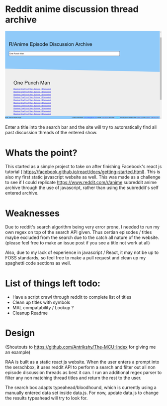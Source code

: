 
# Reddit anime discussion thread archive

![Website](https://github.com/ryosaito999/reddit-anime-archive/blob/master/screenshots/screenshot1.png)

Enter a title into the search bar and the site will try to automatically find all past discussion threads of the entered show. 

# Whats the point?

This started as a simple project to take on after finishing Facebook's react js tutorial ( https://facebook.github.io/react/docs/getting-started.html). This is also my first static javascript website as well. This was made as a challenge to see if I could replicate https://www.reddit.com/r/anime subreddit anime archive through the use of javascript, rather than using the subreddit's self entered archive. 

# Weaknesses
Due to reddit's search algorithm being very error prone, I needed to run my own regex on top of the search API given. Thus certian episodes / titles maybe excluded from the search due to the catch all nature of the website. 
(please feel free to make an issue post if you see a title not work at all) 

Also, due to my lack of experience in javascript / React, it may not be up to FOSS standards, so feel free to make a pull request and clean up my spaghetti code sections as well.

# List of things left todo:
  - Have a script crawl through reddit to complete list of titles
  - Clean up titles with symbols
  - MAL compatability / Lookup ? 
  - Cleanup Readme

# Design
(Shoutouts to https://github.com/Antrikshy/The-MCU-Index for giving me an example) 

RAA is built as a static react js website. When the user enters a prompt into the serachbox, it uses reddit API to perform a search and filter out all non episode discussion threads as best it can. I run an additional regex parser to filter any non matching thread titles and return the rest to the user. 

The search box adapts typeahead/bloodhound, which is currently using a manually entered data set inside data.js. For now, update data.js to change the results typeahead will try to look for.

